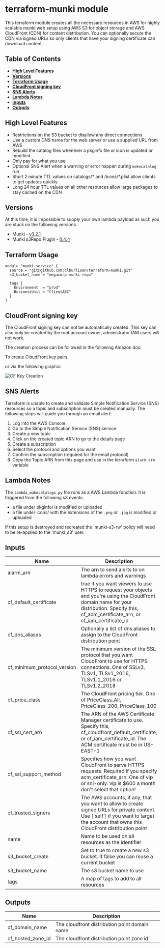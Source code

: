 # terraform-munki module

This terraform module creates all the necessary resources in AWS for highly
scalable munki web setup using AWS S3 for object storage and AWS CloudFront
(CDN) for content distribution. You can optionally secure the CDN via signed
URLs so only clients that have your signing certificate can download content.

## Table of Contents

* [**High Level Features**](#high-level-features)
* [**Versions**](#versions)
* [**Terraform Usage**](#terraform-usage)
* [**CloudFront signing key**](#cloudfrount-signing-key)
* [**SNS Alerts**](#sns-alerts)
* [**Lambda Notes**](#lambda-notes)
* [**Inputs**](#inputs)
* [**Outputs**](#outputs)

## High Level Features

* Restrictions on the S3 bucket to disallow any direct connections
* Use a custom DNS name for the web server or use a supplied URL from AWS
* Rebuild the catalog files whenever a pkginfo file or icon is updated or modified
* Only pay for what you use
* Optional SNS Alert when a warning or error happen during `makecatalog` run
* Short 2 minute TTL values on catalogs/* and /icons/*.plist allow clients to get updates quickly
* Long 24 hour TTL values on all other resources allow large packages to stay cached on the CDN

## Versions

At this time, it is impossible to supply your own lambda payload as such you
are stuck on the following versions.

* Munki - [v3.2.1]
* Munki s3Repo Plugin - [0.4.4](https://github.com/clburlison/Munki-s3Repo-Plugin)

## Terraform Usage

```hcl
module "munki-service" {
  source = "git@github.com:clburlison/terraform-munki.git"
  s3_bucket_name = "megacorp-munki-repo"

  tags {
    Environment  = "prod"
    BusinessUnit = "ClientABC"
  }
}
```

## CloudFront signing key

The CloudFront signing key can not be automatically created. This key can also
only be created by the root account owner, administrator IAM users will not
work.

The creation process can be followed in the following Amazon doc:

[To create CloudFront key pairs]

or via the following graphic:

![CF Key Creation](pics/cf_key_creation.png)

## SNS Alerts

Terraform is unable to create and validate Simple Notification Service (SNS)
resources so a topic and subscription must be created manually. The following
steps will guide you through an email alert:

1. Log into the AWS Console
1. Go to the Simple Notification Service (SNS) service
1. Create a new topic
1. Click on the created topic ARN to go to the details page
1. Create a subscription
1. Select the protocol and options you want
1. Confirm the subscription (required for the email protocol)
1. Copy the Topic ARN from this page and use in the terraform `alarm_arn` variable

## Lambda Notes

The `lambda_makecatalogs.py` file runs as a AWS Lambda function. It is
triggered from the following s3 events:

* a file under pkginfo/ is modified or uploaded
* a file under icons/ with the extensions of the `.png` or `.jpg` is modified or uploaded

If this setup is destroyed and recreated the 'munki-s3-rw' policy will need to be re-applied to the 'munki_s3' user.

<!-- BEGINNING OF PRE-COMMIT-TERRAFORM DOCS HOOK -->
## Inputs

| Name | Description | Type | Default | Required |
|------|-------------|:----:|:-----:|:-----:|
| alarm\_arn | The arn to send alerts to on lambda errors and warnings | string | `""` | no |
| cf\_default\_certificate | true if you want viewers to use HTTPS to request your objects and you're using the CloudFront domain name for your distribution. Specify this, cf_acm_certificate_arn, or cf_iam_certificate_id | string | `"true"` | no |
| cf\_dns\_aliases | Optionally a list of dns aliases to assign to the CloudFront distribution point | list(string) | `[]` | no |
| cf\_minimum\_protocol\_version | The minimum version of the SSL protocol that you want CloudFront to use for HTTPS connections. One of SSLv3, TLSv1, TLSv1_2016, TLSv1.1_2016 or TLSv1.2_2018 | string | `"TLSv1.2_2018"` | no |
| cf\_price\_class | The CloudFront pricing tier. One of PriceClass_All, PriceClass_200, PriceClass_100 | string | `"PriceClass_All"` | no |
| cf\_ssl\_cert\_arn | The ARN of the AWS Certificate Manager certificate to use. Specify this, cf_cloudfront_default_certificate, or cf_iam_certificate_id. The ACM certificate must be in US-EAST-1 | string | `""` | no |
| cf\_ssl\_support\_method | Specifies how you want CloudFront to serve HTTPS requests. Required if you specify acm_certificate_arn. One of vip or sni-only. vip is $600 a month don't select that option! | string | `""` | no |
| cf\_trusted\_signers | The AWS accounts, if any, that you want to allow to create signed URLs for private content. Use ['self'] if you want to target the account that owns this CloudFront distribution point | list(string) | `[]` | no |
| name | Name to be used on all resources as the identifier | string | `"munki"` | no |
| s3\_bucket\_create | Set to true to create a new s3 bucket. If false you can reuse a current bucket | string | `"true"` | no |
| s3\_bucket\_name | The s3 bucket name to use | string | n/a | yes |
| tags | A map of tags to add to all resources | map(string) | `{}` | no |

## Outputs

| Name | Description |
|------|-------------|
| cf\_domain\_name | The cloudfront distribution point domain name |
| cf\_hosted\_zone\_id | The cloudfront distribution point zone id |

<!-- END OF PRE-COMMIT-TERRAFORM DOCS HOOK -->

<!-- html urls -->

[To create CloudFront key pairs]: https://docs.aws.amazon.com/AmazonCloudFront/latest/DeveloperGuide/private-content-trusted-signers.html#private-content-creating-cloudfront-key-pairs
[v3.2.1]: https://github.com/munki/munki/releases/tag/v3.2.1
[CHANGELOG.md]: ./CHANGELOG.md
